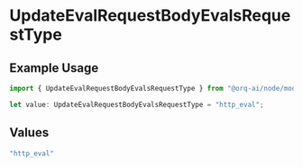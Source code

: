 # UpdateEvalRequestBodyEvalsRequestType

## Example Usage

```typescript
import { UpdateEvalRequestBodyEvalsRequestType } from "@orq-ai/node/models/operations";

let value: UpdateEvalRequestBodyEvalsRequestType = "http_eval";
```

## Values

```typescript
"http_eval"
```